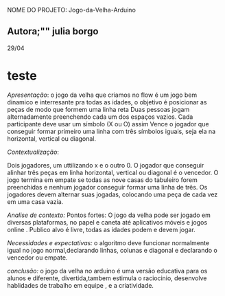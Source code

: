 NOME DO PROJETO: Jogo-da-Velha-Arduino

## Autora;"" julia borgo
29/04

# teste


*Apresentação*:
o jogo da velha  que criamos no flow é um jogo bem dinamico e interresante pra todas as idades, o  objetivo é posicionar as peças de modo que formem uma linha reta Duas pessoas jogam alternadamente preenchendo cada um dos espaços vazios. Cada participante deve usar um símbolo (X ou O) assim Vence o jogador que conseguir formar primeiro uma linha com três símbolos iguais, seja ela na horizontal, vertical ou diagonal.

*Contextualização*:

Dois jogadores, um uttilizando x e o outro 0.
O jogador que conseguir alinhar três peças em linha horizontal, vertical ou diagonal é o vencedor.
O jogo termina em empate se todas as nove casas do tabuleiro forem preenchidas e nenhum jogador conseguir formar uma linha de três.
Os jogadores devem alternar suas jogadas, colocando uma peça de cada vez em uma casa vazia.


*Analise de contexto:*
Pontos fortes: O jogo da velha pode ser jogado em diversas plataformas, no papel e caneta até aplicativos móveis e jogos online .
Publico alvo é livre, todas as idades podem e devem jogar.


*Necessidades e expectativas:*
o algoritmo deve funcionar normalmente igual no jogo normal,declarando linhas, colunas e diagonal e declarando o vencedor ou empate.


*conclusão:*
o jogo da velha no arduino é uma versão educativa para os alunos e diferente, divertida,tambem  estimula o raciocinio, desenvolve hablidades de trabalho em equipe , e a criatividade.





